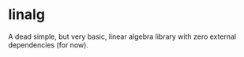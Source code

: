 # linalg
A dead simple, but very basic, linear algebra library with zero external dependencies (for now).



